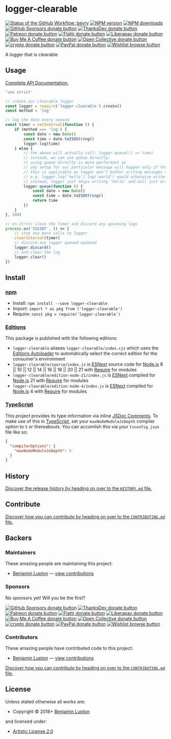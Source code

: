 <!-- TITLE/ -->

<h1>logger-clearable</h1>

<!-- /TITLE -->


<!-- BADGES/ -->

<span class="badge-githubworkflow"><a href="https://github.com/bevry/logger-clearable/actions?query=workflow%3Abevry" title="View the status of this project's GitHub Workflow: bevry"><img src="https://github.com/bevry/logger-clearable/workflows/bevry/badge.svg" alt="Status of the GitHub Workflow: bevry" /></a></span>
<span class="badge-npmversion"><a href="https://npmjs.org/package/logger-clearable" title="View this project on NPM"><img src="https://img.shields.io/npm/v/logger-clearable.svg" alt="NPM version" /></a></span>
<span class="badge-npmdownloads"><a href="https://npmjs.org/package/logger-clearable" title="View this project on NPM"><img src="https://img.shields.io/npm/dm/logger-clearable.svg" alt="NPM downloads" /></a></span>
<br class="badge-separator" />
<span class="badge-githubsponsors"><a href="https://github.com/sponsors/balupton" title="Donate to this project using GitHub Sponsors"><img src="https://img.shields.io/badge/github-donate-yellow.svg" alt="GitHub Sponsors donate button" /></a></span>
<span class="badge-thanksdev"><a href="https://thanks.dev/u/gh/balupton" title="Donate to this project using ThanksDev"><img src="https://img.shields.io/badge/thanksdev-donate-yellow.svg" alt="ThanksDev donate button" /></a></span>
<span class="badge-patreon"><a href="https://patreon.com/bevry" title="Donate to this project using Patreon"><img src="https://img.shields.io/badge/patreon-donate-yellow.svg" alt="Patreon donate button" /></a></span>
<span class="badge-flattr"><a href="https://flattr.com/profile/balupton" title="Donate to this project using Flattr"><img src="https://img.shields.io/badge/flattr-donate-yellow.svg" alt="Flattr donate button" /></a></span>
<span class="badge-liberapay"><a href="https://liberapay.com/bevry" title="Donate to this project using Liberapay"><img src="https://img.shields.io/badge/liberapay-donate-yellow.svg" alt="Liberapay donate button" /></a></span>
<span class="badge-buymeacoffee"><a href="https://buymeacoffee.com/balupton" title="Donate to this project using Buy Me A Coffee"><img src="https://img.shields.io/badge/buy%20me%20a%20coffee-donate-yellow.svg" alt="Buy Me A Coffee donate button" /></a></span>
<span class="badge-opencollective"><a href="https://opencollective.com/bevry" title="Donate to this project using Open Collective"><img src="https://img.shields.io/badge/open%20collective-donate-yellow.svg" alt="Open Collective donate button" /></a></span>
<span class="badge-crypto"><a href="https://bevry.me/crypto" title="Donate to this project using Cryptocurrency"><img src="https://img.shields.io/badge/crypto-donate-yellow.svg" alt="crypto donate button" /></a></span>
<span class="badge-paypal"><a href="https://bevry.me/paypal" title="Donate to this project using Paypal"><img src="https://img.shields.io/badge/paypal-donate-yellow.svg" alt="PayPal donate button" /></a></span>
<span class="badge-wishlist"><a href="https://bevry.me/wishlist" title="Buy an item on our wishlist for us"><img src="https://img.shields.io/badge/wishlist-donate-yellow.svg" alt="Wishlist browse button" /></a></span>

<!-- /BADGES -->


<!-- DESCRIPTION/ -->

A logger that is clearable

<!-- /DESCRIPTION -->


## Usage

[Complete API Documentation.](http://master.logger-clearable.bevry.surge.sh/docs/)

```javascript
'use strict'

// create our clearable logger
const logger = require('logger-clearable').create()
const method = 'log'

// log the date every second
const timer = setInterval(function () {
    if (method === 'log') {
        const date = new Date()
        const time = date.toISOString()
        logger.log(time)
    } else {
        // the above will actually call: logger.queue(() => time)
        // instead, we can use queue directly:
        // using queue direclty is more performant as
        // any setup for our particular message will happen only if that message will be written
        // this is applicable as logger won't bother writing messages that would be cleared instantly
        // e.g. logger.log('hello').log('world') would otherwise write 'hello' then have to clear it right away
        // instead, logger just skips writing 'hello' and will just write 'world'
        logger.queue(function () {
            const date = new Date()
            const time = date.toISOString()
            return time
        })
    }
}, 100)

// on ctrl+c close the timer and discard any upcoming logs
process.on('SIGINT', () => {
    // stop any more calls to logger
    clearInterval(timer)
    // discard any logger queued updated
    logger.discard()
    // and clear the log
    logger.clear()
})
```

<!-- INSTALL/ -->

<h2>Install</h2>

<a href="https://npmjs.com" title="npm is a package manager for javascript"><h3>npm</h3></a>
<ul>
<li>Install: <code>npm install --save logger-clearable</code></li>
<li>Import: <code>import * as pkg from ('logger-clearable')</code></li>
<li>Require: <code>const pkg = require('logger-clearable')</code></li>
</ul>

<h3><a href="https://editions.bevry.me" title="Editions are the best way to produce and consume packages you care about.">Editions</a></h3>

<p>This package is published with the following editions:</p>

<ul><li><code>logger-clearable</code> aliases <code>logger-clearable/index.cjs</code> which uses the <a href="https://github.com/bevry/editions" title="You can use the Editions Autoloader to autoload the appropriate edition for your consumers environment">Editions Autoloader</a> to automatically select the correct edition for the consumer's environment</li>
<li><code>logger-clearable/source/index.js</code> is <a href="https://en.wikipedia.org/wiki/ECMAScript#ES.Next" title="ECMAScript Next">ESNext</a> source code for <a href="https://nodejs.org" title="Node.js is a JavaScript runtime built on Chrome's V8 JavaScript engine">Node.js</a> 8 || 10 || 12 || 14 || 16 || 18 || 20 || 21 with <a href="https://nodejs.org/dist/latest-v5.x/docs/api/modules.html" title="Node/CJS Modules">Require</a> for modules</li>
<li><code>logger-clearable/edition-node-21/index.js</code> is <a href="https://en.wikipedia.org/wiki/ECMAScript#ES.Next" title="ECMAScript Next">ESNext</a> compiled for <a href="https://nodejs.org" title="Node.js is a JavaScript runtime built on Chrome's V8 JavaScript engine">Node.js</a> 21 with <a href="https://nodejs.org/dist/latest-v5.x/docs/api/modules.html" title="Node/CJS Modules">Require</a> for modules</li>
<li><code>logger-clearable/edition-node-4/index.js</code> is <a href="https://en.wikipedia.org/wiki/ECMAScript#ES.Next" title="ECMAScript Next">ESNext</a> compiled for <a href="https://nodejs.org" title="Node.js is a JavaScript runtime built on Chrome's V8 JavaScript engine">Node.js</a> 4 with <a href="https://nodejs.org/dist/latest-v5.x/docs/api/modules.html" title="Node/CJS Modules">Require</a> for modules</li></ul>

<h3><a href="https://www.typescriptlang.org/" title="TypeScript is a typed superset of JavaScript that compiles to plain JavaScript. ">TypeScript</a></h3>

This project provides its type information via inline <a href="http://usejsdoc.org" title="JSDoc is an API documentation generator for JavaScript, similar to Javadoc or phpDocumentor">JSDoc Comments</a>. To make use of this in <a href="https://www.typescriptlang.org/" title="TypeScript is a typed superset of JavaScript that compiles to plain JavaScript. ">TypeScript</a>, set your <code>maxNodeModuleJsDepth</code> compiler option to `5` or thereabouts. You can accomlish this via your `tsconfig.json` file like so:

``` json
{
  "compilerOptions": {
    "maxNodeModuleJsDepth": 5
  }
}
```

<!-- /INSTALL -->


<!-- HISTORY/ -->

<h2>History</h2>

<a href="https://github.com/bevry/logger-clearable/blob/master/HISTORY.md#files">Discover the release history by heading on over to the <code>HISTORY.md</code> file.</a>

<!-- /HISTORY -->


<!-- CONTRIBUTE/ -->

<h2>Contribute</h2>

<a href="https://github.com/bevry/logger-clearable/blob/master/CONTRIBUTING.md#files">Discover how you can contribute by heading on over to the <code>CONTRIBUTING.md</code> file.</a>

<!-- /CONTRIBUTE -->


<!-- BACKERS/ -->

<h2>Backers</h2>

<h3>Maintainers</h3>

These amazing people are maintaining this project:

<ul><li><a href="https://balupton.com">Benjamin Lupton</a> — <a href="https://github.com/bevry/logger-clearable/commits?author=balupton" title="View the GitHub contributions of Benjamin Lupton on repository bevry/logger-clearable">view contributions</a></li></ul>

<h3>Sponsors</h3>

No sponsors yet! Will you be the first?

<span class="badge-githubsponsors"><a href="https://github.com/sponsors/balupton" title="Donate to this project using GitHub Sponsors"><img src="https://img.shields.io/badge/github-donate-yellow.svg" alt="GitHub Sponsors donate button" /></a></span>
<span class="badge-thanksdev"><a href="https://thanks.dev/u/gh/balupton" title="Donate to this project using ThanksDev"><img src="https://img.shields.io/badge/thanksdev-donate-yellow.svg" alt="ThanksDev donate button" /></a></span>
<span class="badge-patreon"><a href="https://patreon.com/bevry" title="Donate to this project using Patreon"><img src="https://img.shields.io/badge/patreon-donate-yellow.svg" alt="Patreon donate button" /></a></span>
<span class="badge-flattr"><a href="https://flattr.com/profile/balupton" title="Donate to this project using Flattr"><img src="https://img.shields.io/badge/flattr-donate-yellow.svg" alt="Flattr donate button" /></a></span>
<span class="badge-liberapay"><a href="https://liberapay.com/bevry" title="Donate to this project using Liberapay"><img src="https://img.shields.io/badge/liberapay-donate-yellow.svg" alt="Liberapay donate button" /></a></span>
<span class="badge-buymeacoffee"><a href="https://buymeacoffee.com/balupton" title="Donate to this project using Buy Me A Coffee"><img src="https://img.shields.io/badge/buy%20me%20a%20coffee-donate-yellow.svg" alt="Buy Me A Coffee donate button" /></a></span>
<span class="badge-opencollective"><a href="https://opencollective.com/bevry" title="Donate to this project using Open Collective"><img src="https://img.shields.io/badge/open%20collective-donate-yellow.svg" alt="Open Collective donate button" /></a></span>
<span class="badge-crypto"><a href="https://bevry.me/crypto" title="Donate to this project using Cryptocurrency"><img src="https://img.shields.io/badge/crypto-donate-yellow.svg" alt="crypto donate button" /></a></span>
<span class="badge-paypal"><a href="https://bevry.me/paypal" title="Donate to this project using Paypal"><img src="https://img.shields.io/badge/paypal-donate-yellow.svg" alt="PayPal donate button" /></a></span>
<span class="badge-wishlist"><a href="https://bevry.me/wishlist" title="Buy an item on our wishlist for us"><img src="https://img.shields.io/badge/wishlist-donate-yellow.svg" alt="Wishlist browse button" /></a></span>

<h3>Contributors</h3>

These amazing people have contributed code to this project:

<ul><li><a href="https://balupton.com">Benjamin Lupton</a> — <a href="https://github.com/bevry/logger-clearable/commits?author=balupton" title="View the GitHub contributions of Benjamin Lupton on repository bevry/logger-clearable">view contributions</a></li></ul>

<a href="https://github.com/bevry/logger-clearable/blob/master/CONTRIBUTING.md#files">Discover how you can contribute by heading on over to the <code>CONTRIBUTING.md</code> file.</a>

<!-- /BACKERS -->


<!-- LICENSE/ -->

<h2>License</h2>

Unless stated otherwise all works are:

<ul><li>Copyright &copy; 2018+ <a href="https://balupton.com">Benjamin Lupton</a></li></ul>

and licensed under:

<ul><li><a href="http://spdx.org/licenses/Artistic-2.0.html">Artistic License 2.0</a></li></ul>

<!-- /LICENSE -->
